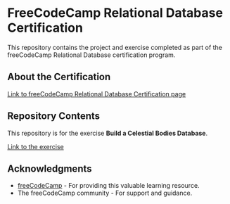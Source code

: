 # FreeCodeCamp Relational Database Certification

This repository contains the project and exercise completed as part of the freeCodeCamp Relational Database certification program.

## About the Certification

[Link to freeCodeCamp Relational Database Certification page](https://www.freecodecamp.org/learn/relational-database/) 

## Repository Contents

This repository is for the exercise **Build a Celestial Bodies Database**.

[Link to the exercise](https://www.freecodecamp.org/learn/relational-database/build-a-celestial-bodies-database-project/build-a-celestial-bodies-database) 

## Acknowledgments

* [freeCodeCamp](https://www.freecodecamp.org/) - For providing this valuable learning resource.
* The freeCodeCamp community - For support and guidance.
